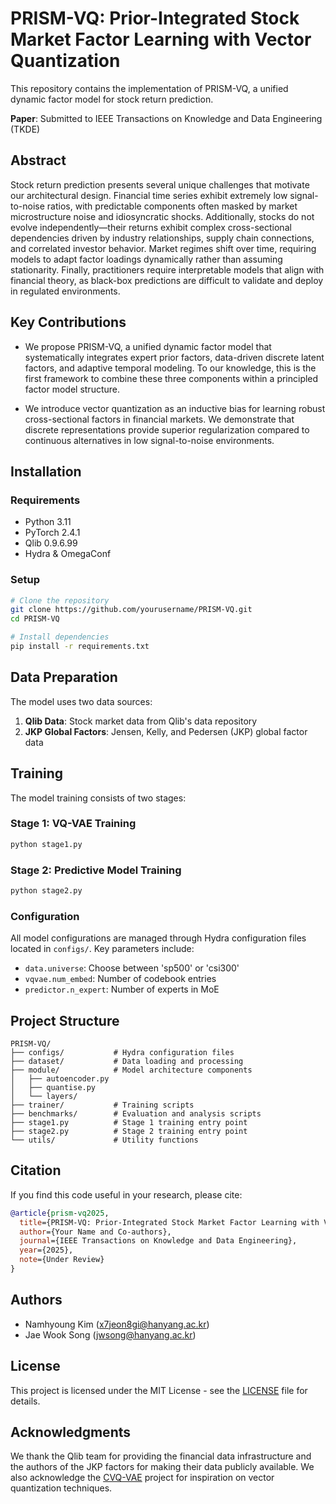 # PRISM-VQ: Prior-Integrated Stock Market Factor Learning with Vector Quantization

This repository contains the implementation of PRISM-VQ, a unified dynamic factor model for stock return prediction.

**Paper**: Submitted to IEEE Transactions on Knowledge and Data Engineering (TKDE)

## Abstract

Stock return prediction presents several unique challenges that motivate our architectural design. Financial time series exhibit extremely low signal-to-noise ratios, with predictable components often masked by market microstructure noise and idiosyncratic shocks. Additionally, stocks do not evolve independently—their returns exhibit complex cross-sectional dependencies driven by industry relationships, supply chain connections, and correlated investor behavior. Market regimes shift over time, requiring models to adapt factor loadings dynamically rather than assuming stationarity. Finally, practitioners require interpretable models that align with financial theory, as black-box predictions are difficult to validate and deploy in regulated environments.

## Key Contributions

- We propose PRISM-VQ, a unified dynamic factor model that systematically integrates expert prior factors, data-driven discrete latent factors, and adaptive temporal modeling. To our knowledge, this is the first framework to combine these three components within a principled factor model structure.

- We introduce vector quantization as an inductive bias for learning robust cross-sectional factors in financial markets. We demonstrate that discrete representations provide superior regularization compared to continuous alternatives in low signal-to-noise environments.

## Installation

### Requirements

- Python 3.11
- PyTorch 2.4.1
- Qlib 0.9.6.99
- Hydra & OmegaConf

### Setup

```bash
# Clone the repository
git clone https://github.com/yourusername/PRISM-VQ.git
cd PRISM-VQ

# Install dependencies
pip install -r requirements.txt
```

## Data Preparation

The model uses two data sources:

1. **Qlib Data**: Stock market data from Qlib's data repository
2. **JKP Global Factors**: Jensen, Kelly, and Pedersen (JKP) global factor data


## Training

The model training consists of two stages:

### Stage 1: VQ-VAE Training
```bash
python stage1.py
```

### Stage 2: Predictive Model Training
```bash
python stage2.py
```

### Configuration

All model configurations are managed through Hydra configuration files located in `configs/`. Key parameters include:

- `data.universe`: Choose between 'sp500' or 'csi300'
- `vqvae.num_embed`: Number of codebook entries
- `predictor.n_expert`: Number of experts in MoE


## Project Structure

```
PRISM-VQ/
├── configs/           # Hydra configuration files
├── dataset/           # Data loading and processing
├── module/            # Model architecture components
│   ├── autoencoder.py
│   ├── quantise.py
│   └── layers/
├── trainer/           # Training scripts
├── benchmarks/        # Evaluation and analysis scripts
├── stage1.py          # Stage 1 training entry point
├── stage2.py          # Stage 2 training entry point
└── utils/             # Utility functions
```

## Citation

If you find this code useful in your research, please cite:

```bibtex
@article{prism-vq2025,
  title={PRISM-VQ: Prior-Integrated Stock Market Factor Learning with Vector Quantization},
  author={Your Name and Co-authors},
  journal={IEEE Transactions on Knowledge and Data Engineering},
  year={2025},
  note={Under Review}
}
```

## Authors

- Namhyoung Kim (x7jeon8gi@hanyang.ac.kr)
- Jae Wook Song (jwsong@hanyang.ac.kr)

## License

This project is licensed under the MIT License - see the [LICENSE](LICENSE) file for details.

## Acknowledgments

We thank the Qlib team for providing the financial data infrastructure and the authors of the JKP factors for making their data publicly available. We also acknowledge the [CVQ-VAE](https://github.com/lyndonzheng/CVQ-VAE) project for inspiration on vector quantization techniques.